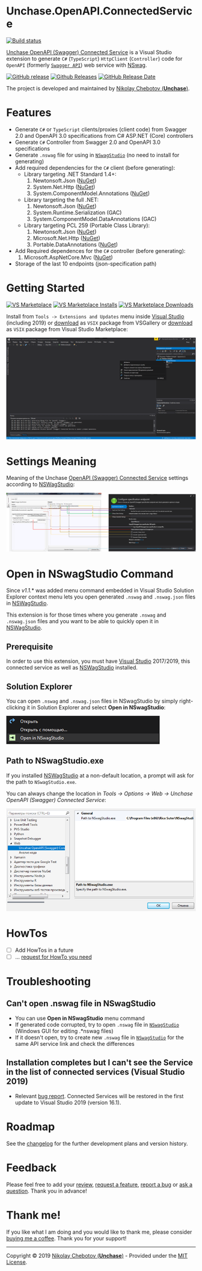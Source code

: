 # Unchase.OpenAPI.ConnectedService
[![Build status](https://ci.appveyor.com/api/projects/status/90oewanfh32fjcr6?svg=true)](https://ci.appveyor.com/project/unchase/unchase.openapi.connectedservice)

[Unchase OpenAPI (Swagger) Connected Service](https://marketplace.visualstudio.com/items?itemName=Unchase.unchaseOpenAPIConnectedService) is a Visual Studio extension to generate `C#` (`TypeScript`) `HttpClient` (`Controller`) code for `OpenAPI` (formerly [`Swagger API`](https://swagger.io/docs/specification/about/)) web service with [NSwag](https://github.com/RSuter/NSwag).

[![GitHub release](https://img.shields.io/github/release/unchase/Unchase.OpenAPI.Connectedservice.svg)](https://github.com/unchase/Unchase.OpenAPI.Connectedservice/releases/latest) [![Github Releases](https://img.shields.io/github/downloads/unchase/Unchase.OpenAPI.Connectedservice/total.svg)](https://github.com/unchase/Unchase.OpenAPI.Connectedservice/releases/latest) [![GitHub Release Date](https://img.shields.io/github/release-date/unchase/Unchase.OpenAPI.Connectedservice.svg)](https://github.com/unchase/Unchase.OpenAPI.Connectedservice/releases/latest)

The project is developed and maintained by [Nikolay Chebotov (**Unchase**)](https://github.com/unchase).

# Features
- Generate `C#` or `TypeScript` clients/proxies (client code) from Swagger 2.0 and OpenAPI 3.0 specifications from C# ASP.NET (Core) controllers
- Generate `C#` Controller from Swagger 2.0 and OpenAPI 3.0 specifications
- Generate `.nswag` file for using in [`NSwagStudio`](https://github.com/NSwag/NSwag/wiki/NSwagStudio) (no need to install for generating)
- Add required dependencies for the `C#` client (before generating):
	- Library targeting .NET Standard 1.4+:
		1. Newtonsoft.Json ([NuGet](https://www.nuget.org/packages/Newtonsoft.Json))
		2. System.Net.Http ([NuGet](https://www.nuget.org/packages/System.Net.Http))
		3. System.ComponentModel.Annotations ([NuGet](https://www.nuget.org/packages/System.ComponentModel.Annotations))
	- Library targeting the full .NET:
		1. Newtonsoft.Json ([NuGet](https://www.nuget.org/packages/Newtonsoft.Json))
		2. System.Runtime.Serialization (GAC)
		3. System.ComponentModel.DataAnnotations (GAC)
	- Library targeting PCL 259 (Portable Class Library):
		1. Newtonsoft.Json ([NuGet](https://www.nuget.org/packages/Newtonsoft.Json))
		2. Microsoft.Net.Http ([NuGet](https://www.nuget.org/packages/Microsoft.Net.Http))
		3. Portable.DataAnnotations ([NuGet](https://www.nuget.org/packages/Portable.DataAnnotations))
- Add Required dependences for the `C#` controller (before generating):
	1. Microsoft.AspNetCore.Mvc ([NuGet](https://www.nuget.org/packages/Microsoft.AspNetCore.MVC))
- Storage of the last 10 endpoints (json-specification path)

# Getting Started

[![VS Marketplace](http://vsmarketplacebadge.apphb.com/version-short/unchase.UnchaseOpenAPIConnectedService.svg)](https://marketplace.visualstudio.com/items?itemName=unchase.unchaseOpenAPIConnectedService) [![VS Marketplace Installs](http://vsmarketplacebadge.apphb.com/installs-short/unchase.UnchaseOpenAPIConnectedService.svg)](https://marketplace.visualstudio.com/items?itemName=unchase.unchaseOpenAPIConnectedService) [![VS Marketplace Downloads](http://vsmarketplacebadge.apphb.com/downloads-short/unchase.UnchaseOpenAPIConnectedService.svg)](https://marketplace.visualstudio.com/items?itemName=unchase.unchaseOpenAPIConnectedService)

Install from `Tools -> Extensions and Updates` menu inside [Visual Studio](https://visualstudio.microsoft.com/vs/) (including 2019) or [download](http://vsixgallery.com/extensions/Unchase.OpenAPI.ConnectedService.63199638-6211-4285-ba8f-75b1f0326c2a/extension.vsix)  as `VSIX` package from VSGallery or [download](https://marketplace.visualstudio.com/items?itemName=unchase.unchaseOpenAPIConnectedService)  as `VSIX` package from Visual Studio Marketplace:

![Adding Unchase OpenAPI (Swagger) Connected Service in Visual Studio](img/Unchase-OpenAPI-Swagger-Connected-Service.gif)


# Settings Meaning

Meaning of the Unchase [OpenAPI (Swagger) Connected Service](https://marketplace.visualstudio.com/items?itemName=unchase.unchaseOpenAPIConnectedService) settings according to [NSWagStudio](https://github.com/NSwag/NSwag/wiki/NSwagStudio):

![Unchase OpenAPI (Swagger) Connected Service settings meaning](img/Unchase-OpenAPI-Swagger-Connected-Service-Settings-Meaning.png)

# Open in NSwagStudio Command

Since *v1.1.** was added menu command embedded in Visual Studio Solution Explorer context menu lets you open generated `.nswag` and `.nswag.json` files in [NSWagStudio](https://github.com/NSwag/NSwag/wiki/NSwagStudio).

This extension is for those times where you generate `.nswag` and `.nswag.json` files and you want to be able to quickly open it in [NSWagStudio](https://github.com/NSwag/NSwag/wiki/NSwagStudio).

## Prerequisite

In order to use this extension, you must have [Visual Studio](https://visualstudio.microsoft.com/vs/) 2017/2019, this connected service as well as [NSWagStudio](https://github.com/NSwag/NSwag/wiki/NSwagStudio) installed.

## Solution Explorer

You can open `.nswag` and `.nswag.json` files in NSwagStudio by simply right-clicking it in Solution Explorer and select **Open in NSwagStudio**:

![Open in NSwagStudio menu command](img/OpenWithNSwagCommandMenu.png)

## Path to NSwagStudio.exe

If you installed [NSWagStudio](https://github.com/NSwag/NSwag/wiki/NSwagStudio) at a non-default location, a prompt will ask for the path to `NSwagStudio.exe`.

You can always change the location in *Tools -> Options -> Web -> Unchase OpenAPI (Swagger) Connected Service*:

![Open in NSwagStudio Option](img/OpenWithNSwagCommandOptions.png)

# HowTos
- [ ] Add HowTos in a future
- [ ] ... [request for HowTo you need](https://github.com/unchase/Unchase.OpenAPI.Connectedservice/issues/new?title=DOC)

# Troubleshooting
## Can't open .nswag file in NSwagStudio
- You can use **Open in NSwagStudio** menu command
- If generated code corrupted, try to open `.nswag` file in [`NSwagStudio`](https://github.com/RSuter/NSwag/wiki/NSwagStudio) (Windows GUI for editing .*nswag files)
- If it doesn't open, try to create new `.nswag` file in [`NSwagStudio`](https://github.com/RSuter/NSwag/wiki/NSwagStudio) for the same API service link and check the differences

## Installation completes but I can't see the Service in the list of connected services (Visual Studio 2019)
- Relevant [bug report](https://developercommunity.visualstudio.com/content/problem/468751/vs2019-preview-cannot-install-connected-service-ex.html). Connected Services will be restored in the first update to Visual Studio 2019 (version 16.1).

# Roadmap
See the [changelog](CHANGELOG.md) for the further development plans and version history.

# Feedback
Please feel free to add your [review](https://marketplace.visualstudio.com/items?itemName=unchase.unchaseOpenAPIConnectedService&ssr=false#review-details), [request a feature](https://github.com/unchase/Unchase.OpenAPI.Connectedservice/issues/new?title=FEATURE), [report a bug](https://github.com/unchase/Unchase.OpenAPI.Connectedservice/issues/new?title=BUG) or [ask a question](https://marketplace.visualstudio.com/items?itemName=unchase.unchaseOpenAPIConnectedService&ssr=false#qna). Thank you in advance!

# Thank me!
If you like what I am doing and you would like to thank me, please consider [buying me a coffee](https://www.buymeacoffee.com/nikolaychebotov). Thank you for your support!

----------

Copyright &copy; 2019 [Nikolay Chebotov (**Unchase**)](https://github.com/unchase) - Provided under the [MIT License](LICENSE.md).

